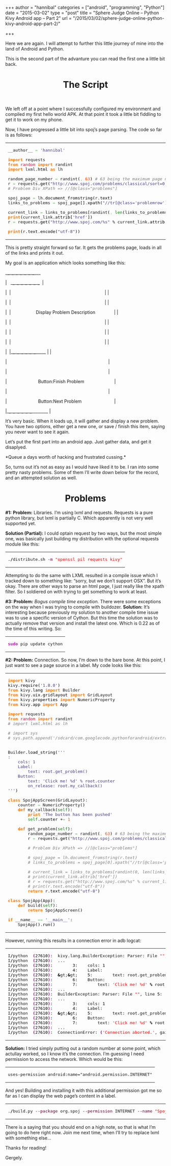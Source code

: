 +++
author = "hannibal"
categories = ["android", "programming", "Python"]
date = "2015-03-02"
type = "post"
title = "Sphere Judge Online – Python Kivy Android app – Part 2"
url = "/2015/03/02/sphere-judge-online-python-kivy-android-app-part-2/"

+++

Here we are again. I will attempt to further this little journey of mine into the land of Android and Python.

This is the second part of the advanture you can read the first one a little bit back.

<!--more-->

<h1 style="text-align: center;">
  The Script
</h1>

&nbsp;

We left off at a point where I successfully configured my environment and compiled my first hello world APK. At that point it took a little bit fiddling to get it to work on my phone.

Now, I have progressed a little bit into spoj&#8217;s page parsing. The code so far is as follows:

<div class="wp_syntax">
  <table>
    <tr>
      <td class="code">
        <pre class="python" style="font-family:monospace;">__author__ <span style="color: #66cc66;">=</span> <span style="color: #483d8b;">'hannibal'</span>
&nbsp;
<span style="color: #ff7700;font-weight:bold;">import</span> requests
<span style="color: #ff7700;font-weight:bold;">from</span> <span style="color: #dc143c;">random</span> <span style="color: #ff7700;font-weight:bold;">import</span> randint
<span style="color: #ff7700;font-weight:bold;">import</span> lxml.<span style="color: black;">html</span> <span style="color: #ff7700;font-weight:bold;">as</span> lh
&nbsp;
random_page_number <span style="color: #66cc66;">=</span> randint<span style="color: black;">&#40;</span><span style="color: #ff4500;"></span><span style="color: #66cc66;">,</span> <span style="color: #ff4500;">63</span><span style="color: black;">&#41;</span> <span style="color: #808080; font-style: italic;"># 63 being the maximum page number at spoj</span>
r <span style="color: #66cc66;">=</span> requests.<span style="color: black;">get</span><span style="color: black;">&#40;</span><span style="color: #483d8b;">"http://www.spoj.com/problems/classical/sort=0,start=%d"</span> % <span style="color: black;">&#40;</span>random_page_number * <span style="color: #ff4500;">50</span> - <span style="color: #ff4500;">50</span><span style="color: black;">&#41;</span><span style="color: black;">&#41;</span>
<span style="color: #808080; font-style: italic;"># Problem Div XPath =&gt; //[@class="problems"]</span>
&nbsp;
spoj_page <span style="color: #66cc66;">=</span> lh.<span style="color: black;">document_fromstring</span><span style="color: black;">&#40;</span>r.<span style="color: black;">text</span><span style="color: black;">&#41;</span>
links_to_problems <span style="color: #66cc66;">=</span> spoj_page<span style="color: black;">&#91;</span><span style="color: #ff4500;"></span><span style="color: black;">&#93;</span>.<span style="color: black;">xpath</span><span style="color: black;">&#40;</span><span style="color: #483d8b;">"//tr[@class='problemrow']/td[2]/a"</span><span style="color: black;">&#41;</span>
&nbsp;
current_link <span style="color: #66cc66;">=</span> links_to_problems<span style="color: black;">&#91;</span>randint<span style="color: black;">&#40;</span><span style="color: #ff4500;"></span><span style="color: #66cc66;">,</span> <span style="color: #008000;">len</span><span style="color: black;">&#40;</span>links_to_problems<span style="color: black;">&#41;</span><span style="color: black;">&#41;</span><span style="color: black;">&#93;</span>
<span style="color: #ff7700;font-weight:bold;">print</span><span style="color: black;">&#40;</span>current_link.<span style="color: black;">attrib</span><span style="color: black;">&#91;</span><span style="color: #483d8b;">'href'</span><span style="color: black;">&#93;</span><span style="color: black;">&#41;</span>
r <span style="color: #66cc66;">=</span> requests.<span style="color: black;">get</span><span style="color: black;">&#40;</span><span style="color: #483d8b;">"http://www.spoj.com/%s"</span> % current_link.<span style="color: black;">attrib</span><span style="color: black;">&#91;</span><span style="color: #483d8b;">'href'</span><span style="color: black;">&#93;</span><span style="color: black;">&#41;</span>
&nbsp;
<span style="color: #ff7700;font-weight:bold;">print</span><span style="color: black;">&#40;</span>r.<span style="color: black;">text</span>.<span style="color: black;">encode</span><span style="color: black;">&#40;</span><span style="color: #483d8b;">"utf-8"</span><span style="color: black;">&#41;</span><span style="color: black;">&#41;</span></pre>
      </td>
    </tr>
  </table>
</div>

This is pretty straight forward so far. It gets the problems page, loads in all of the links and prints it out.

My goal is an application which looks something like this:

\___\___\___\___\___\___\___\___\___\___\___\___\___\___\___
  
|   \___\___\___\___\___\___\___\___\___\___\___\___\___\___  |
  
|  |                                                                           | |
  
|  |                                                                           | |
  
|  |                    Display Problem Description               | |
  
|  |                                                                           | |
  
|  |                                                                           | |
  
|  |                                                                           | |
  
|  |\___\___\___\___\___\___\___\___\___\___\___\___\_____ | |
  
|                                                                                 |
  
|                                                                                 |
  
|                         Button:Finish Problem                        |
  
|                                                                                 |
  
|                         Button:Next Problem                          |
  
|\___\___\___\___\___\___\___\___\___\___\___\___\___\_____ |

It&#8217;s very basic. When it loads up, it will gather and display a new problem. You have two options, either get a new one, or save / finish this item, saying you never want to see it again.

Let&#8217;s put the first part into an android app. Just gather data, and get it disaplyed.

\*Queue a days worth of hacking and frustrated cussing.\*

So, turns out it&#8217;s not as easy as I would have liked it to be. I ran into some pretty nasty problems. Some of them I&#8217;ll write down below for the record, and an attempted solution as well.

<h1 style="text-align: center;">
  Problems
</h1>

**#1:** **Problem:** Libraries. I&#8217;m using lxml and requests. Requests is a pure python library, but lxml is partially C. Which apparently is not very well supported yet.
  
**Solution (Partial):** I could optain request by two ways, but the most simple one, was basically just building my distribution with the optional requests module like this:

<div class="wp_syntax">
  <table>
    <tr>
      <td class="code">
        <pre class="bash" style="font-family:monospace;">.<span style="color: #000000; font-weight: bold;">/</span>distribute.sh <span style="color: #660033;">-m</span> <span style="color: #ff0000;">"openssl pil requests kivy"</span></pre>
      </td>
    </tr>
  </table>
</div>

Attempting to do the same with LXML resulted in a compile issue which I tracked down to something like: &#8220;sorry, but we don&#8217;t support OSX&#8221;. But it&#8217;s okay. There are other ways to parse an html page, I just really like the xpath filter. So I soldiered on with trying to get something to work at least.

**#3: Problem:** _Bogus compile time exception._ There were some exceptions on the way when I was trying to compile with buildozer. **Solution:** It&#8217;s interesting because previously my solution to another compile time issue was to use a specific version of Cython. But this time the solution was to actually remove that version and install the latest one. Which is 0.22 as of the time of this writing. So:

<div class="wp_syntax">
  <table>
    <tr>
      <td class="code">
        <pre class="bash" style="font-family:monospace;"><span style="color: #c20cb9; font-weight: bold;">sudo</span> pip update cython</pre>
      </td>
    </tr>
  </table>
</div>

**#2: Problem:** Connection. So now, I&#8217;m down to the bare bone. At this point, I just want to see a page source in a label. My code looks like this:

<div class="wp_syntax">
  <table>
    <tr>
      <td class="code">
        <pre class="python" style="font-family:monospace;"><span style="color: #ff7700;font-weight:bold;">import</span> kivy
kivy.<span style="color: black;">require</span><span style="color: black;">&#40;</span><span style="color: #483d8b;">'1.8.0'</span><span style="color: black;">&#41;</span>
<span style="color: #ff7700;font-weight:bold;">from</span> kivy.<span style="color: black;">lang</span> <span style="color: #ff7700;font-weight:bold;">import</span> Builder
<span style="color: #ff7700;font-weight:bold;">from</span> kivy.<span style="color: black;">uix</span>.<span style="color: black;">gridlayout</span> <span style="color: #ff7700;font-weight:bold;">import</span> GridLayout
<span style="color: #ff7700;font-weight:bold;">from</span> kivy.<span style="color: black;">properties</span> <span style="color: #ff7700;font-weight:bold;">import</span> NumericProperty
<span style="color: #ff7700;font-weight:bold;">from</span> kivy.<span style="color: black;">app</span> <span style="color: #ff7700;font-weight:bold;">import</span> App
&nbsp;
<span style="color: #ff7700;font-weight:bold;">import</span> requests
<span style="color: #ff7700;font-weight:bold;">from</span> <span style="color: #dc143c;">random</span> <span style="color: #ff7700;font-weight:bold;">import</span> randint
<span style="color: #808080; font-style: italic;"># import lxml.html as lh</span>
&nbsp;
<span style="color: #808080; font-style: italic;"># import sys</span>
<span style="color: #808080; font-style: italic;"># sys.path.append('/sdcard/com.googlecode.pythonforandroid/extras/python/site-packages')</span>
&nbsp;
&nbsp;
Builder.<span style="color: black;">load_string</span><span style="color: black;">&#40;</span><span style="color: #483d8b;">'''
:
    cols: 1
    Label:
        text: root.get_problem()
    Button:
        text: 'Click me! %d' % root.counter
        on_release: root.my_callback()
'''</span><span style="color: black;">&#41;</span>
&nbsp;
<span style="color: #ff7700;font-weight:bold;">class</span> SpojAppScreen<span style="color: black;">&#40;</span>GridLayout<span style="color: black;">&#41;</span>:
    counter <span style="color: #66cc66;">=</span> NumericProperty<span style="color: black;">&#40;</span><span style="color: #ff4500;"></span><span style="color: black;">&#41;</span>
    <span style="color: #ff7700;font-weight:bold;">def</span> my_callback<span style="color: black;">&#40;</span><span style="color: #008000;">self</span><span style="color: black;">&#41;</span>:
        <span style="color: #ff7700;font-weight:bold;">print</span> <span style="color: #483d8b;">'The button has been pushed'</span>
        <span style="color: #008000;">self</span>.<span style="color: black;">counter</span> +<span style="color: #66cc66;">=</span> <span style="color: #ff4500;">1</span>
&nbsp;
    <span style="color: #ff7700;font-weight:bold;">def</span> get_problem<span style="color: black;">&#40;</span><span style="color: #008000;">self</span><span style="color: black;">&#41;</span>:
        random_page_number <span style="color: #66cc66;">=</span> randint<span style="color: black;">&#40;</span><span style="color: #ff4500;"></span><span style="color: #66cc66;">,</span> <span style="color: #ff4500;">63</span><span style="color: black;">&#41;</span> <span style="color: #808080; font-style: italic;"># 63 being the maximum page number at spoj</span>
        r <span style="color: #66cc66;">=</span> requests.<span style="color: black;">get</span><span style="color: black;">&#40;</span><span style="color: #483d8b;">"http://www.spoj.com/problems/classical/sort=0,start=%d"</span> % <span style="color: black;">&#40;</span>random_page_number * <span style="color: #ff4500;">50</span> - <span style="color: #ff4500;">50</span><span style="color: black;">&#41;</span><span style="color: black;">&#41;</span>
&nbsp;
        <span style="color: #808080; font-style: italic;"># Problem Div XPath =&gt; //[@class="problems"]</span>
&nbsp;
        <span style="color: #808080; font-style: italic;"># spoj_page = lh.document_fromstring(r.text)</span>
        <span style="color: #808080; font-style: italic;"># links_to_problems = spoj_page[0].xpath("//tr[@class='problemrow']/td[2]/a")</span>
&nbsp;
        <span style="color: #808080; font-style: italic;"># current_link = links_to_problems[randint(0, len(links_to_problems))]</span>
        <span style="color: #808080; font-style: italic;"># print(current_link.attrib['href'])</span>
        <span style="color: #808080; font-style: italic;"># r = requests.get("http://www.spoj.com/%s" % current_link.attrib['href'])</span>
        <span style="color: #808080; font-style: italic;"># print(r.text.encode("utf-8"))</span>
        <span style="color: #ff7700;font-weight:bold;">return</span> r.<span style="color: black;">text</span>.<span style="color: black;">encode</span><span style="color: black;">&#40;</span><span style="color: #483d8b;">"utf-8"</span><span style="color: black;">&#41;</span>
&nbsp;
<span style="color: #ff7700;font-weight:bold;">class</span> SpojApp<span style="color: black;">&#40;</span>App<span style="color: black;">&#41;</span>:
    <span style="color: #ff7700;font-weight:bold;">def</span> build<span style="color: black;">&#40;</span><span style="color: #008000;">self</span><span style="color: black;">&#41;</span>:
        <span style="color: #ff7700;font-weight:bold;">return</span> SpojAppScreen<span style="color: black;">&#40;</span><span style="color: black;">&#41;</span>
&nbsp;
<span style="color: #ff7700;font-weight:bold;">if</span> __name__ <span style="color: #66cc66;">==</span> <span style="color: #483d8b;">'__main__'</span>:
    SpojApp<span style="color: black;">&#40;</span><span style="color: black;">&#41;</span>.<span style="color: black;">run</span><span style="color: black;">&#40;</span><span style="color: black;">&#41;</span></pre>
      </td>
    </tr>
  </table>
</div>

However, running this results in a connection error in adb logcat:

<div class="wp_syntax">
  <table>
    <tr>
      <td class="code">
        <pre class="bash" style="font-family:monospace;">I<span style="color: #000000; font-weight: bold;">/</span>python  <span style="color: #7a0874; font-weight: bold;">&#40;</span><span style="color: #000000;">27610</span><span style="color: #7a0874; font-weight: bold;">&#41;</span>:  kivy.lang.BuilderException: Parser: File <span style="color: #ff0000;">""</span>, line <span style="color: #000000;">5</span>:
I<span style="color: #000000; font-weight: bold;">/</span>python  <span style="color: #7a0874; font-weight: bold;">&#40;</span><span style="color: #000000;">27610</span><span style="color: #7a0874; font-weight: bold;">&#41;</span>:  ...
I<span style="color: #000000; font-weight: bold;">/</span>python  <span style="color: #7a0874; font-weight: bold;">&#40;</span><span style="color: #000000;">27610</span><span style="color: #7a0874; font-weight: bold;">&#41;</span>:        <span style="color: #000000;">3</span>:    cols: <span style="color: #000000;">1</span>
I<span style="color: #000000; font-weight: bold;">/</span>python  <span style="color: #7a0874; font-weight: bold;">&#40;</span><span style="color: #000000;">27610</span><span style="color: #7a0874; font-weight: bold;">&#41;</span>:        <span style="color: #000000;">4</span>:    Label:
I<span style="color: #000000; font-weight: bold;">/</span>python  <span style="color: #7a0874; font-weight: bold;">&#40;</span><span style="color: #000000;">27610</span><span style="color: #7a0874; font-weight: bold;">&#41;</span>:  <span style="color: #000000; font-weight: bold;">&</span>gt;<span style="color: #000000; font-weight: bold;">&</span>gt;    <span style="color: #000000;">5</span>:        text: root.get_problem<span style="color: #7a0874; font-weight: bold;">&#40;</span><span style="color: #7a0874; font-weight: bold;">&#41;</span>
I<span style="color: #000000; font-weight: bold;">/</span>python  <span style="color: #7a0874; font-weight: bold;">&#40;</span><span style="color: #000000;">27610</span><span style="color: #7a0874; font-weight: bold;">&#41;</span>:        <span style="color: #000000;">6</span>:    Button:
I<span style="color: #000000; font-weight: bold;">/</span>python  <span style="color: #7a0874; font-weight: bold;">&#40;</span><span style="color: #000000;">27610</span><span style="color: #7a0874; font-weight: bold;">&#41;</span>:        <span style="color: #000000;">7</span>:        text: <span style="color: #ff0000;">'Click me! %d'</span> <span style="color: #000000; font-weight: bold;">%</span> root.counter
I<span style="color: #000000; font-weight: bold;">/</span>python  <span style="color: #7a0874; font-weight: bold;">&#40;</span><span style="color: #000000;">27610</span><span style="color: #7a0874; font-weight: bold;">&#41;</span>:  ...
I<span style="color: #000000; font-weight: bold;">/</span>python  <span style="color: #7a0874; font-weight: bold;">&#40;</span><span style="color: #000000;">27610</span><span style="color: #7a0874; font-weight: bold;">&#41;</span>:  BuilderException: Parser: File <span style="color: #ff0000;">""</span>, line <span style="color: #000000;">5</span>:
I<span style="color: #000000; font-weight: bold;">/</span>python  <span style="color: #7a0874; font-weight: bold;">&#40;</span><span style="color: #000000;">27610</span><span style="color: #7a0874; font-weight: bold;">&#41;</span>:  ...
I<span style="color: #000000; font-weight: bold;">/</span>python  <span style="color: #7a0874; font-weight: bold;">&#40;</span><span style="color: #000000;">27610</span><span style="color: #7a0874; font-weight: bold;">&#41;</span>:        <span style="color: #000000;">3</span>:    cols: <span style="color: #000000;">1</span>
I<span style="color: #000000; font-weight: bold;">/</span>python  <span style="color: #7a0874; font-weight: bold;">&#40;</span><span style="color: #000000;">27610</span><span style="color: #7a0874; font-weight: bold;">&#41;</span>:        <span style="color: #000000;">4</span>:    Label:
I<span style="color: #000000; font-weight: bold;">/</span>python  <span style="color: #7a0874; font-weight: bold;">&#40;</span><span style="color: #000000;">27610</span><span style="color: #7a0874; font-weight: bold;">&#41;</span>:  <span style="color: #000000; font-weight: bold;">&</span>gt;<span style="color: #000000; font-weight: bold;">&</span>gt;    <span style="color: #000000;">5</span>:        text: root.get_problem<span style="color: #7a0874; font-weight: bold;">&#40;</span><span style="color: #7a0874; font-weight: bold;">&#41;</span>
I<span style="color: #000000; font-weight: bold;">/</span>python  <span style="color: #7a0874; font-weight: bold;">&#40;</span><span style="color: #000000;">27610</span><span style="color: #7a0874; font-weight: bold;">&#41;</span>:        <span style="color: #000000;">6</span>:    Button:
I<span style="color: #000000; font-weight: bold;">/</span>python  <span style="color: #7a0874; font-weight: bold;">&#40;</span><span style="color: #000000;">27610</span><span style="color: #7a0874; font-weight: bold;">&#41;</span>:        <span style="color: #000000;">7</span>:        text: <span style="color: #ff0000;">'Click me! %d'</span> <span style="color: #000000; font-weight: bold;">%</span> root.counter
I<span style="color: #000000; font-weight: bold;">/</span>python  <span style="color: #7a0874; font-weight: bold;">&#40;</span><span style="color: #000000;">27610</span><span style="color: #7a0874; font-weight: bold;">&#41;</span>:  ...
I<span style="color: #000000; font-weight: bold;">/</span>python  <span style="color: #7a0874; font-weight: bold;">&#40;</span><span style="color: #000000;">27610</span><span style="color: #7a0874; font-weight: bold;">&#41;</span>:  ConnectionError: <span style="color: #7a0874; font-weight: bold;">&#40;</span><span style="color: #ff0000;">'Connection aborted.'</span>, gaierror<span style="color: #7a0874; font-weight: bold;">&#40;</span><span style="color: #000000;">4</span>, <span style="color: #ff0000;">'non-recoverable failure in name resolution.'</span><span style="color: #7a0874; font-weight: bold;">&#41;</span><span style="color: #7a0874; font-weight: bold;">&#41;</span></pre>
      </td>
    </tr>
  </table>
</div>

**Solution:** I tried simply putting out a random number at some point, which actullay worked, so I know it&#8217;s the connection. I&#8217;m guessing I need permission to access the network. Which would be this:

<div class="wp_syntax">
  <table>
    <tr>
      <td class="code">
        <pre class="xml" style="font-family:monospace;">uses-permission android:name="android.permission.INTERNET"</pre>
      </td>
    </tr>
  </table>
</div>

And yes! Building and installing it with this additional permission got me so far as I can display the web page&#8217;s content in a label.

<div class="wp_syntax">
  <table>
    <tr>
      <td class="code">
        <pre class="bash" style="font-family:monospace;">.<span style="color: #000000; font-weight: bold;">/</span>build.py <span style="color: #660033;">--package</span> org.spoj <span style="color: #660033;">--permission</span> INTERNET <span style="color: #660033;">--name</span> <span style="color: #ff0000;">"Spoj"</span> <span style="color: #660033;">--version</span> <span style="color: #000000;">1.0</span> <span style="color: #660033;">--dir</span> <span style="color: #000000; font-weight: bold;">/</span>Users<span style="color: #000000; font-weight: bold;">/</span>hannibal<span style="color: #000000; font-weight: bold;">/</span>PythonProjects<span style="color: #000000; font-weight: bold;">/</span>spoj<span style="color: #000000; font-weight: bold;">/</span> debug</pre>
      </td>
    </tr>
  </table>
</div>

There is a saying that you should end on a high note, so that is what I&#8217;m going to do here right now. Join me next time, when I&#8217;ll try to replace lxml with something else&#8230;

Thanks for reading!
  
Gergely.